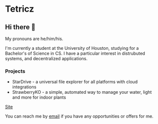 # Tetricz

## Hi there 👋

My pronouns are he/him/his.

I'm currently a student at the University of Houston, studying for a Bachelor's of Science in CS.
I have a particular interest in distrubuted systems, and decentralized applications.

### Projects

* StarDrive - a universal file explorer for all platforms with cloud integrations
* StrawberryKO - a simple, automated way to manage your water, light and more for indoor plants

[Site](https://www.tetricz.com)

You can reach me by [email](mailto:DavidLeeDaniels@protonmail.com) if you have any opportunities or offers for me.
